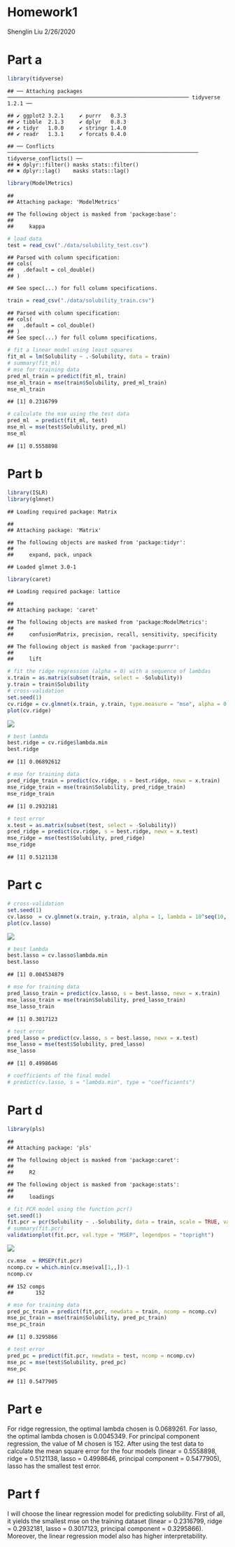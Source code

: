 Homework1
================
Shenglin Liu
2/26/2020

# Part a

``` r
library(tidyverse)
```

    ## ── Attaching packages ────────────────────────────────────────────────────────── tidyverse 1.2.1 ──

    ## ✔ ggplot2 3.2.1     ✔ purrr   0.3.3
    ## ✔ tibble  2.1.3     ✔ dplyr   0.8.3
    ## ✔ tidyr   1.0.0     ✔ stringr 1.4.0
    ## ✔ readr   1.3.1     ✔ forcats 0.4.0

    ## ── Conflicts ───────────────────────────────────────────────────────────── tidyverse_conflicts() ──
    ## ✖ dplyr::filter() masks stats::filter()
    ## ✖ dplyr::lag()    masks stats::lag()

``` r
library(ModelMetrics)
```

    ## 
    ## Attaching package: 'ModelMetrics'

    ## The following object is masked from 'package:base':
    ## 
    ##     kappa

``` r
# load data
test = read_csv("./data/solubility_test.csv")
```

    ## Parsed with column specification:
    ## cols(
    ##   .default = col_double()
    ## )

    ## See spec(...) for full column specifications.

``` r
train = read_csv("./data/solubility_train.csv")
```

    ## Parsed with column specification:
    ## cols(
    ##   .default = col_double()
    ## )
    ## See spec(...) for full column specifications.

``` r
# fit a linear model using least squares
fit_ml = lm(Solubility ~ .-Solubility, data = train)
# summary(fit_ml)
# mse for training data
pred_ml_train = predict(fit_ml, train)
mse_ml_train = mse(train$Solubility, pred_ml_train)
mse_ml_train
```

    ## [1] 0.2316799

``` r
# calculate the mse using the test data
pred_ml  = predict(fit_ml, test)
mse_ml = mse(test$Solubility, pred_ml)
mse_ml
```

    ## [1] 0.5558898

# Part b

``` r
library(ISLR)
library(glmnet)
```

    ## Loading required package: Matrix

    ## 
    ## Attaching package: 'Matrix'

    ## The following objects are masked from 'package:tidyr':
    ## 
    ##     expand, pack, unpack

    ## Loaded glmnet 3.0-1

``` r
library(caret)
```

    ## Loading required package: lattice

    ## 
    ## Attaching package: 'caret'

    ## The following objects are masked from 'package:ModelMetrics':
    ## 
    ##     confusionMatrix, precision, recall, sensitivity, specificity

    ## The following object is masked from 'package:purrr':
    ## 
    ##     lift

``` r
# fit the ridge regression (alpha = 0) with a sequence of lambdas
x.train = as.matrix(subset(train, select = -Solubility))
y.train = train$Solubility
# cross-validation
set.seed(1)
cv.ridge = cv.glmnet(x.train, y.train, type.measure = "mse", alpha = 0, lambda = 10^seq(10, -3, length = 100))
plot(cv.ridge)
```

![](Homework1_files/figure-gfm/ridge-1.png)<!-- -->

``` r
# best lambda
best.ridge = cv.ridge$lambda.min
best.ridge
```

    ## [1] 0.06892612

``` r
# mse for training data
pred_ridge_train = predict(cv.ridge, s = best.ridge, newx = x.train)
mse_ridge_train = mse(train$Solubility, pred_ridge_train)
mse_ridge_train
```

    ## [1] 0.2932181

``` r
# test error
x.test = as.matrix(subset(test, select = -Solubility))
pred_ridge = predict(cv.ridge, s = best.ridge, newx = x.test)
mse_ridge = mse(test$Solubility, pred_ridge)
mse_ridge
```

    ## [1] 0.5121138

# Part c

``` r
# cross-validation
set.seed(1)
cv.lasso  = cv.glmnet(x.train, y.train, alpha = 1, lambda = 10^seq(10, -3, length = 100))
plot(cv.lasso)
```

![](Homework1_files/figure-gfm/lasso-1.png)<!-- -->

``` r
# best lambda
best.lasso = cv.lasso$lambda.min
best.lasso
```

    ## [1] 0.004534879

``` r
# mse for training data
pred_lasso_train = predict(cv.lasso, s = best.lasso, newx = x.train)
mse_lasso_train = mse(train$Solubility, pred_lasso_train)
mse_lasso_train
```

    ## [1] 0.3017123

``` r
# test error
pred_lasso = predict(cv.lasso, s = best.lasso, newx = x.test)
mse_lasso = mse(test$Solubility, pred_lasso)
mse_lasso
```

    ## [1] 0.4998646

``` r
# coefficients of the final model
# predict(cv.lasso, s = "lambda.min", type = "coefficients")
```

# Part d

``` r
library(pls)
```

    ## 
    ## Attaching package: 'pls'

    ## The following object is masked from 'package:caret':
    ## 
    ##     R2

    ## The following object is masked from 'package:stats':
    ## 
    ##     loadings

``` r
# fit PCR model using the function pcr()
set.seed(1)
fit.pcr = pcr(Solubility ~ .-Solubility, data = train, scale = TRUE, validation = "CV")
# summary(fit.pcr)
validationplot(fit.pcr, val.type = "MSEP", legendpos = "topright")
```

![](Homework1_files/figure-gfm/pc-1.png)<!-- -->

``` r
cv.mse  = RMSEP(fit.pcr)
ncomp.cv = which.min(cv.mse$val[1,,])-1
ncomp.cv
```

    ## 152 comps 
    ##       152

``` r
# mse for training data
pred_pc_train = predict(fit.pcr, newdata = train, ncomp = ncomp.cv)
mse_pc_train = mse(train$Solubility, pred_pc_train)
mse_pc_train
```

    ## [1] 0.3295866

``` r
# test error
pred_pc = predict(fit.pcr, newdata = test, ncomp = ncomp.cv)
mse_pc = mse(test$Solubility, pred_pc)
mse_pc
```

    ## [1] 0.5477905

# Part e

For ridge regression, the optimal lambda chosen is 0.0689261. For lasso,
the optimal lambda chosen is 0.0045349. For principal component
regression, the value of M chosen is 152. After using the test data to
calculate the mean square error for the four models (linear = 0.5558898,
ridge = 0.5121138, lasso = 0.4998646, principal component = 0.5477905),
lasso has the smallest test error.

# Part f

I will choose the linear regression model for predicting solubility.
First of all, it yields the smallest mse on the training dataset (linear
= 0.2316799, ridge = 0.2932181, lasso = 0.3017123, principal component =
0.3295866). Moreover, the linear regression model also has higher
interpretability.
